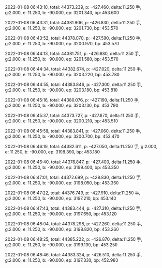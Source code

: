 2022-01-08 06:43:10, total: 44373.239, p: -427.460, delta:11.250 手, g:2.000, e: 11.250, b: -90.000, ep: 3201.340, bp: 453.600

2022-01-08 06:43:31, total: 44381.906, p: -426.830, delta:11.250 手, g:2.000, e: 11.250, b: -90.000, ep: 3201.730, bp: 453.570

2022-01-08 06:43:52, total: 44378.070, p: -427.590, delta:11.250 手, g:2.000, e: 11.250, b: -90.000, ep: 3200.970, bp: 453.570

2022-01-08 06:44:13, total: 44381.751, p: -426.980, delta:11.250 手, g:2.000, e: 11.250, b: -90.000, ep: 3201.580, bp: 453.570

2022-01-08 06:44:34, total: 44382.674, p: -427.020, delta:11.250 手, g:2.000, e: 11.250, b: -90.000, ep: 3203.220, bp: 453.780

2022-01-08 06:44:55, total: 44383.846, p: -427.300, delta:11.250 手, g:2.000, e: 11.250, b: -90.000, ep: 3203.180, bp: 453.810

2022-01-08 06:45:16, total: 44380.076, p: -427.190, delta:11.250 手, g:2.000, e: 11.250, b: -90.000, ep: 3203.130, bp: 453.790

2022-01-08 06:45:37, total: 44373.727, p: -427.870, delta:11.250 手, g:2.000, e: 11.250, b: -90.000, ep: 3200.210, bp: 453.510

2022-01-08 06:45:58, total: 44383.841, p: -427.060, delta:11.250 手, g:2.000, e: 11.250, b: -90.000, ep: 3200.700, bp: 453.470

2022-01-08 06:46:19, total: 44382.611, p: -427.050, delta:11.250 手, g:2.000, e: 11.250, b: -90.000, ep: 3198.390, bp: 453.180

2022-01-08 06:46:40, total: 44376.847, p: -427.400, delta:11.250 手, g:2.000, e: 11.250, b: -90.000, ep: 3199.400, bp: 453.350

2022-01-08 06:47:01, total: 44372.699, p: -428.830, delta:11.250 手, g:2.000, e: 11.250, b: -90.000, ep: 3198.050, bp: 453.360

2022-01-08 06:47:22, total: 44376.749, p: -427.910, delta:11.250 手, g:2.000, e: 11.250, b: -90.000, ep: 3197.210, bp: 453.140

2022-01-08 06:47:43, total: 44383.444, p: -427.310, delta:11.250 手, g:2.000, e: 11.250, b: -90.000, ep: 3197.650, bp: 453.120

2022-01-08 06:48:04, total: 44378.298, p: -427.260, delta:11.250 手, g:2.000, e: 11.250, b: -90.000, ep: 3198.820, bp: 453.260

2022-01-08 06:48:25, total: 44385.222, p: -426.870, delta:11.250 手, g:2.000, e: 11.250, b: -90.000, ep: 3199.130, bp: 453.250

2022-01-08 06:48:46, total: 44383.324, p: -426.510, delta:11.250 手, g:2.000, e: 11.250, b: -90.000, ep: 3197.330, bp: 452.980